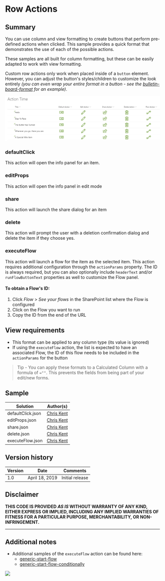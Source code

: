 # Row Actions

## Summary
You can use column and view formatting to create buttons that perform pre-defined actions when clicked. This sample provides a quick format that demonstrates the use of each of the possible actions.

These samples are all built for column formatting, but these can be easily adapted to work with view formatting.

Custom row actions only work when placed inside of a `button` element. However, you can adjust the button's styles/children to customize the look entirely _(you can even wrap your entire format in a button - see the [bulletin-board-format](../../view-samples/bulletin-board-format) for an example)_.

![screenshot of the sample](./screenshot.png)

### defaultClick
This action will open the info panel for an item.

### editProps
This action will open the info panel in edit mode

### share
This action will launch the share dialog for an item

### delete
This action will prompt the user with a deletion confirmation dialog and delete the item if they choose yes.

### executeFlow
This action will launch a flow for the item as the selected item. This action requires additional configuration through the `actionParams` property. The ID is always required, but you can also optionally include `headerText` and/or `runFlowButtonText` properties as well to customize the Flow panel.

#### To obtain a Flow's ID:

1. Click _Flow_ > _See your flows_ in the SharePoint list where the Flow is configured
2. Click on the Flow you want to run
3. Copy the ID from the end of the URL

## View requirements
- This format can be applied to any column type (its value is ignored)
- If using the `executeFlow` action, the list is expected to have an associated Flow, the ID of this flow needs to be included in the `actionParams` for the button

> Tip - You can apply these formats to a Calculated Column with a formula of `=""`. This prevents the fields from being part of your edit/new forms.

## Sample

Solution|Author(s)
--------|---------
defaultClick.json | [Chris Kent](https://twitter.com/thechriskent)
editProps.json | [Chris Kent](https://twitter.com/thechriskent)
share.json | [Chris Kent](https://twitter.com/thechriskent)
delete.json | [Chris Kent](https://twitter.com/thechriskent)
executeFlow.json | [Chris Kent](https://twitter.com/thechriskent)

## Version history

Version|Date|Comments
-------|----|--------
1.0|April 18, 2019|Initial release

## Disclaimer
**THIS CODE IS PROVIDED *AS IS* WITHOUT WARRANTY OF ANY KIND, EITHER EXPRESS OR IMPLIED, INCLUDING ANY IMPLIED WARRANTIES OF FITNESS FOR A PARTICULAR PURPOSE, MERCHANTABILITY, OR NON-INFRINGEMENT.**

---

## Additional notes

- Additional samples of the `executeFlow` action can be found here:
  - [generic-start-flow](../generic-start-flow)
  - [generic-start-flow-conditionally](../generic-start-flow-conditionally)


<img src="https://telemetry.sharepointpnp.com/sp-dev-list-formatting/column-samples/generic-rowactions" />
